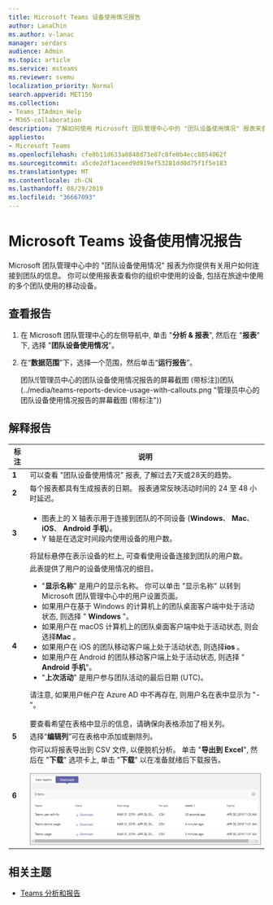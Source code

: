 ```yaml
---
title: Microsoft Teams 设备使用情况报告
author: LanaChin
ms.author: v-lanac
manager: serdars
audience: Admin
ms.topic: article
ms.service: msteams
ms.reviewer: svemu
localization_priority: Normal
search.appverid: MET150
ms.collection:
- Teams_ITAdmin_Help
- M365-collaboration
description: 了解如何使用 Microsoft 团队管理中心中的 "团队设备使用情况" 报表来查看组织中的用户如何连接到团队。
appliesto:
- Microsoft Teams
ms.openlocfilehash: cfe8b11d633a8848d73e87c8fe0b4ecc8854062f
ms.sourcegitcommit: a5cde2df1aceed9d919ef53281dd0d75f1f5e183
ms.translationtype: MT
ms.contentlocale: zh-CN
ms.lasthandoff: 08/29/2019
ms.locfileid: "36667093"
---
```

# <a name="microsoft-teams-device-usage-report"></a>Microsoft Teams 设备使用情况报告

Microsoft 团队管理中心中的 "团队设备使用情况" 报表为你提供有关用户如何连接到团队的信息。 你可以使用报表查看你的组织中使用的设备, 包括在旅途中使用的多个团队使用的移动设备。  

## <a name="view-the-report"></a>查看报告

1. 在 Microsoft 团队管理中心的左侧导航中, 单击 "**分析 & 报表**", 然后在 "**报表**" 下, 选择 "**团队设备使用情况**"。
2. 在“**数据范围**”下，选择一个范围，然后单击“**运行报告**”。

    团队![管理员中心的团队设备使用情况报告的屏幕截图 (带标注])团队(../media/teams-reports-device-usage-with-callouts.png "管理员中心的团队设备使用情况报告的屏幕截图 (带标注"))

## <a name="interpret-the-report"></a>解释报告

|标注 |说明  |
|--------|-------------|
|**1**   |可以查看 "团队设备使用情况" 报表, 了解过去7天或28天的趋势。  |
|**2**   |每个报表都具有生成报表的日期。 报表通常反映活动时间的 24 至 48 小时延迟。 |
|**3**   |<ul><li>图表上的 X 轴表示用于连接到团队的不同设备 (**Windows**、 **Mac**、 **iOS**、 **Android 手机**)。 </li><li>Y 轴是在选定时间段内使用设备的用户数。</li> </ul>将鼠标悬停在表示设备的栏上, 可查看使用设备连接到团队的用户数。|
|**4**   |此表提供了用户的设备使用情况的细目。 <ul><li>"**显示名称**" 是用户的显示名称。 你可以单击 "显示名称" 以转到 Microsoft 团队管理中心中的用户设置页面。 </li><li>如果用户在基于 Windows 的计算机上的团队桌面客户端中处于活动状态, 则选择 " **Windows** "。</li><li>如果用户在 macOS 计算机上的团队桌面客户端中处于活动状态, 则会选择**Mac** 。 </li> <li>如果用户在 iOS 的团队移动客户端上处于活动状态, 则选择**ios** 。</li><li>如果用户在 Android 的团队移动客户端上处于活动状态, 则选择 " **Android 手机**"。 <li>"**上次活动**" 是用户参与团队活动的最后日期 (UTC)。</li> </ul> 请注意, 如果用户帐户在 Azure AD 中不再存在, 则用户名在表中显示为 "-"。 <br><br>要查看希望在表格中显示的信息，请确保向表格添加了相关列。 |
|**5**   |选择“**编辑列**”可在表格中添加或删除列。 |
|**6**   |你可以将报表导出到 CSV 文件, 以便脱机分析。 单击 "**导出到 Excel**", 然后在 "**下载**" 选项卡上, 单击 "**下载**" 以在准备就绪后下载报告。<br><br>![显示导出报表的 "下载" 选项卡的屏幕截图](../media/teams-reports-export-to-csv.png)|

## <a name="related-topics"></a>相关主题

- [Teams 分析和报告](teams-reporting-reference.md)